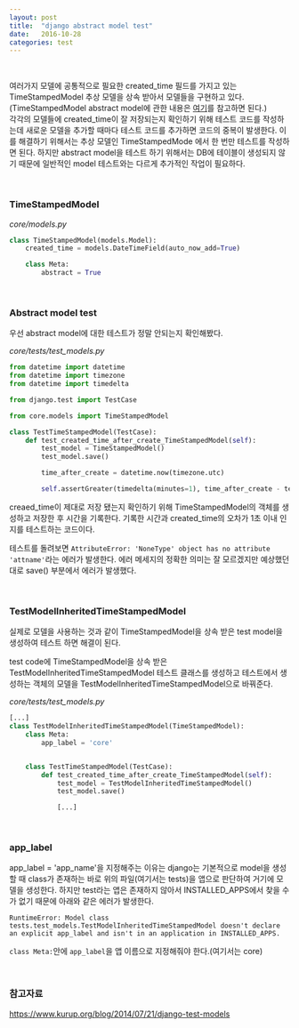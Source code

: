 ```yaml
---
layout: post
title:  "django abstract model test"
date:   2016-10-28
categories: test
---
```


<br>  

여러가지 모델에 공통적으로 필요한 created_time 필드를 가지고 있는 TimeStampedModel 추상 모델을 상속 받아서 모델들을 구현하고 있다. (TimeStampedModel abstract model에 관한 내용은 [여기](https://cjh5414.github.io/django-TimeStampedModel/)를 참고하면 된다.)  
각각의 모델들에 created_time이 잘 저장되는지 확인하기 위해 테스트 코드를 작성하는데 새로운 모델을 추가할 때마다 테스트 코드를 추가하면 코드의 중복이 발생한다. 이를 해결하기 위해서는 추상 모델인 TimeStampedMode 에서 한 번만 테스트를 작성하면 된다. 하지만 abstract model을 테스트 하기 위해서는 DB에 테이블이 생성되지 않기 때문에 일반적인 model 테스트와는 다르게 추가적인 작업이 필요하다.  

<br>  

### TimeStampedModel  

_core/models.py_  

```python
class TimeStampedModel(models.Model):
    created_time = models.DateTimeField(auto_now_add=True)

    class Meta:
        abstract = True
```  

<br>  

### Abstract model test  

우선 abstract model에 대한 테스트가 정말 안되는지 확인해봤다.  

_core/tests/test_models.py_  

```python
from datetime import datetime
from datetime import timezone
from datetime import timedelta

from django.test import TestCase

from core.models import TimeStampedModel

class TestTimeStampedModel(TestCase):
    def test_created_time_after_create_TimeStampedModel(self):
        test_model = TimeStampedModel()
        test_model.save()

        time_after_create = datetime.now(timezone.utc)

        self.assertGreater(timedelta(minutes=1), time_after_create - test_model.created_time)
```   

creaed_time이 제대로 저장 됐는지 확인하기 위해 TimeStampedModel의 객체를 생성하고 저장한 후 시간을 기록한다. 기록한 시간과 created_time의 오차가 1초 이내 인지를 테스트하는 코드이다.  

테스트를 돌려보면 `AttributeError: 'NoneType' object has no attribute 'attname'`라는 에러가 발생한다. 에러 메세지의 정확한 의미는 잘 모르겠지만 예상했던대로 save() 부분에서 에러가 발생했다.  

<br>  

### TestModelInheritedTimeStampedModel  

실제로 모델을 사용하는 것과 같이 TimeStampedModel을 상속 받은 test model을 생성하여 테스트 하면 해결이 된다.  

test code에 TimeStampedModel을 상속 받은 TestModelInheritedTimeStampedModel 테스트 클래스를 생성하고 테스트에서 생성하는 객체의 모델을 TestModelInheritedTimeStampedModel으로 바꿔준다.

_core/tests/test_models.py_  

```python
[...]
class TestModelInheritedTimeStampedModel(TimeStampedModel):
    class Meta:
        app_label = 'core'


    class TestTimeStampedModel(TestCase):
        def test_created_time_after_create_TimeStampedModel(self):
            test_model = TestModelInheritedTimeStampedModel()
            test_model.save()

            [...]

```  

<br>  

### app_label    

app_label = 'app_name'을 지정해주는 이유는 django는 기본적으로 model을 생성할 때 class가 존재하는 바로 위의 파일(여기서는 tests)을 앱으로 판단하여 거기에 모델을 생성한다. 하지만 test라는 앱은 존재하지 않아서 INSTALLED_APPS에서 찾을 수가 없기 때문에 아래와 같은 에러가 발생한다.  

```
RuntimeError: Model class tests.test_models.TestModelInheritedTimeStampedModel doesn't declare an explicit app_label and isn't in an application in INSTALLED_APPS.
```  

`class Meta:`안에 `app_label`을 앱 이름으로 지정해줘야 한다.(여기서는 core)  

<br>   

### 참고자료  

<https://www.kurup.org/blog/2014/07/21/django-test-models>  
